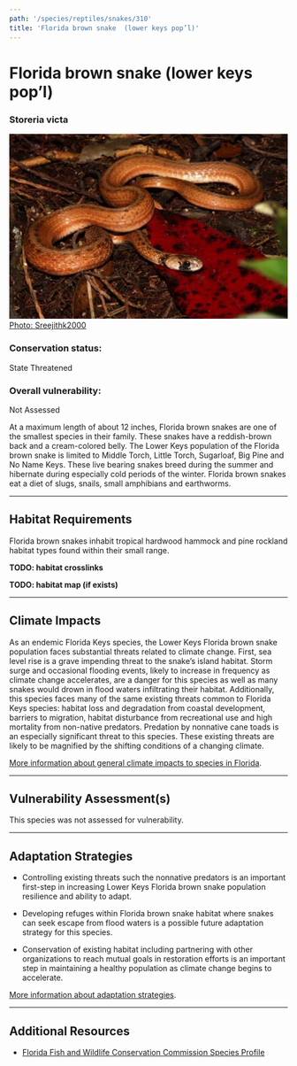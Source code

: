 ```yaml
---
path: '/species/reptiles/snakes/310'
title: 'Florida brown snake  (lower keys pop’l)'
---
```


# Florida brown snake  (lower keys pop’l)

### Storeria victa

<div id="TopSection">

<div class="header-photo"><img src="310.jpg" alt="Photo for Florida brown snake  (lower keys pop’l)"/>
<figcaption><a href="https://commons.wikimedia.org/w/index.php?curid=58405684" target="_blank" rel="noopener noreferrer">Photo: Sreejithk2000</a></figcaption></div>

<div>

### Conservation status:

State Threatened

### Overall vulnerability:

Not Assessed

</div>
</div>

At a maximum length of about 12 inches, Florida brown snakes are one of the smallest species in their family.  These snakes have a reddish-brown back and a cream-colored belly.  The Lower Keys population of the Florida brown snake is limited to Middle Torch, Little Torch, Sugarloaf, Big Pine and No Name Keys.  These live bearing snakes breed during the summer and hibernate during especially cold periods of the winter.  Florida brown snakes eat a diet of slugs, snails, small amphibians and earthworms.

<hr />

## Habitat Requirements



Florida brown snakes inhabit tropical hardwood hammock and pine rockland habitat types found within their small range.

**TODO: habitat crosslinks**

**TODO: habitat map (if exists)**

<hr />

## Climate Impacts

As an endemic Florida Keys species, the Lower Keys Florida brown snake population faces substantial threats related to climate change.  First, sea level rise is a grave impending threat to the snake’s island habitat.  Storm surge and occasional flooding events, likely to increase in frequency as climate change accelerates, are a danger for this species as well as many snakes would drown in flood waters infiltrating their habitat.  Additionally, this species faces many of the same existing threats common to Florida Keys species: habitat loss and degradation from coastal development, barriers to migration, habitat disturbance from recreational use and high mortality from non-native predators.  Predation by nonnative cane toads is an especially significant threat to this species.  These existing threats are likely to be magnified by the shifting conditions of a changing climate.

[More information about general climate impacts to species in Florida](/impacts/species).



<hr />

## Vulnerability Assessment(s)

This species was not assessed for vulnerability.

<hr />

## Adaptation Strategies

- Controlling existing threats such the nonnative predators is an important first-step in increasing Lower Keys Florida brown snake population resilience and ability to adapt.

- Developing refuges within Florida brown snake habitat where snakes can seek escape from flood waters is a possible future adaptation strategy for this species.

- Conservation of existing habitat including partnering with other organizations to reach mutual goals in restoration efforts is an important step in maintaining a healthy population as climate change begins to accelerate.

[More information about adaptation strategies](/strategies).

<hr />


## Additional Resources

- [Florida Fish and Wildlife Conservation Commission Species Profile](https://myfwc.com/wildlifehabitats/profiles/reptiles/snakes/florida-brown-snake/)
